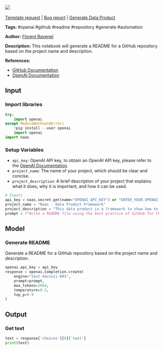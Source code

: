 <a href="https://app.naas.ai/user-redirect/naas/downloader?url=https://raw.githubusercontent.com/jupyter-naas/awesome-notebooks/master/OpenAI/OpenAI_Generate_README_for_GitHub_repository.ipynb" target="_parent"><img src="https://naasai-public.s3.eu-west-3.amazonaws.com/Open_in_Naas_Lab.svg"/></a><br><br><a href="https://github.com/jupyter-naas/awesome-notebooks/issues/new?assignees=&labels=&template=template-request.md&title=Tool+-+Action+of+the+notebook+">Template request</a> | <a href="https://github.com/jupyter-naas/awesome-notebooks/issues/new?assignees=&labels=bug&template=bug_report.md&title=OpenAI+-+Generate+README+for+GitHub+repository:+Error+short+description">Bug report</a> | <a href="https://app.naas.ai/user-redirect/naas/downloader?url=https://raw.githubusercontent.com/jupyter-naas/awesome-notebooks/master/Naas/Naas_Start_data_product.ipynb" target="_parent">Generate Data Product</a>

**Tags:** #openai #github #readme #repository #generate #automation

**Author:** [Florent Ravenel](http://linkedin.com/in/florent-ravenel)

**Description:** This notebook will generate a README for a GitHub repository based on the project name and description.

**References:**
- [GitHub Documentation](https://docs.github.com/en/github/creating-cloning-and-archiving-repositories/creating-a-readme)
- [OpenAI Documentation](https://openai.com/docs/)

## Input

### Import libraries


```python
try:
    import openai
except ModuleNotFoundError:
    !pip install --user openai
    import openai
import naas
```

### Setup Variables
- `api_key`: OpenAI API key, to obtain an OpenAI API key, please refer to the [OpenAI Documentation](https://openai.com/docs/).
- `project_name`: The name of your project, which should be clear and concise.
- `project_description`: A brief description of your project that explains what it does, why it is important, and how it can be used.


```python
# Inputs
api_key = naas.secret.get(name="OPENAI_API_KEY") or "ENTER_YOUR_OPENAI_API_KEY"
project_name = "Naas - Data Product Framework"
project_description = "This data product is a framework to show how to leverage GitHub and naas to build data products in no time."
prompt = f"Write a README file using the best practice of GitHub for this project '{project_name}': '{project_description}'"
```

## Model

### Generate README
Generate a README for a GitHub repository based on the project name and description.


```python
openai.api_key = api_key
response = openai.Completion.create(
    engine="text-davinci-003",
    prompt=prompt,
    max_tokens=2084,
    temperature=0.5,
    top_p=0.9
)
```

## Output

### Get text


```python
text = response['choices'][0]['text']
print(text)
```
